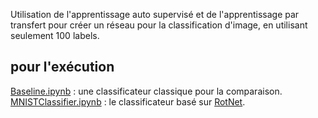 Utilisation de l'apprentissage auto supervisé et de l'apprentissage  par transfert pour créer un réseau pour la classification d'image, en utilisant seulement 100 labels.

## pour l'exécution
[Baseline.ipynb](/Baseline.ipynb)  : une classificateur classique pour la comparaison. <br/>
[MNISTClassifier.ipynb](/MNISTClassifier.ipynb)  : le classificateur basé sur [RotNet](https://github.com/gidariss/FeatureLearningRotNet).
